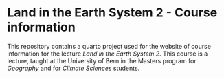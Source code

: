 # Land in the Earth System 2 - Course information

This repository contains a quarto project used for the website of course information for the lecture *Land in the Earth System 2*. This course is a lecture, taught at the University of Bern in the Masters program for *Geography* and for *Climate Sciences* students.

